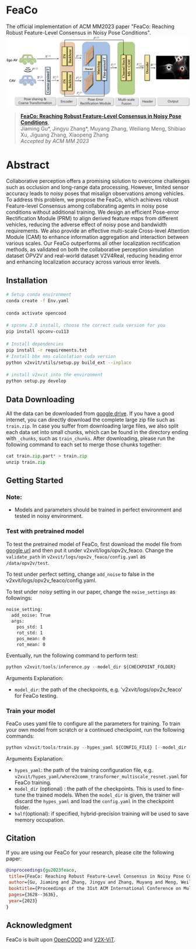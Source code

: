 # FeaCo
The official implementation of ACM MM2023 paper "FeaCo: Reaching Robust Feature-Level Consensus in Noisy Pose Conditions".
![FeaCo_Overview](./images/Overview.png)

> [**FeaCo: Reaching Robust Feature-Level Consensus in Noisy Pose Conditions**](https://doi.org/10.1145/3581783.3611880),            
> Jiaming Gu\*, Jingyu Zhang\*, Muyang Zhang, Weiliang Meng, Shibiao Xu, Jiguang Zhang, Xiaopeng Zhang <br>
> *Accepted by ACM MM 2023*

# Abstract
Collaborative perception offers a promising solution to overcome challenges such as occlusion and long-range data processing. However, limited sensor accuracy leads to noisy poses that misalign observations among vehicles. To address this problem, we propose the FeaCo, which achieves robust Feature-level Consensus among collaborating agents in noisy pose conditions without additional training. We design an efficient Pose-error Rectification Module (PRM) to align derived feature maps from different vehicles, reducing the adverse effect of noisy pose and bandwidth requirements. We also provide an effective multi-scale Cross-level Attention Module (CAM) to enhance information aggregation and interaction between various scales. Our FeaCo outperforms all other localization rectification methods, as validated on both the collaborative perception simulation dataset OPV2V and real-world dataset V2V4Real, reducing heading error and enhancing localization accuracy across various error levels.

<!-- # Note
The code will be released after the publication of the subsequent work. -->

## Installation
```bash
# Setup conda environment
conda create -f Env.yaml

conda activate opencood

# spconv 2.0 install, choose the correct cuda version for you
pip install spconv-cu113

# Install dependencies
pip install -r requirements.txt
# Install bbx nms calculation cuda version
python v2xvit/utils/setup.py build_ext --inplace

# install v2xvit into the environment
python setup.py develop
```

## Data Downloading
All the data can be downloaded from [google drive](https://drive.google.com/drive/folders/1dkDeHlwOVbmgXcDazZvO6TFEZ6V_7WUu). If you have a good internet, you can directly
download the complete large zip file such as `train.zip`. In case you suffer from downloading large files, we also split each data set into small chunks, which can be found 
in the directory ending with `_chunks`, such as `train_chunks`. After downloading, please run the following command to each set to merge those chunks together:
```python
cat train.zip.part* > train.zip
unzip train.zip
```

## Getting Started

### Note:

- Models and parameters should be trained in perfect environment and tested in noisy environment.

### Test with pretrained model
To test the pretrained model of FeaCo, first download the model file from [google url](https://drive.google.com/drive/folders/1reQ7I3jNWRosjpEhVGSSKE2JoLwHIHa4?usp=sharing) and
then put it under v2xvit/logs/opv2v_feaco. Change the `validate_path` in `v2xvit/logs/opv2v_feaco/config.yaml` as `/data/opv2v/test`.

To test under perfect setting, change `add_noise` to false in the v2xvit/logs/opv2v_feaco/config.yaml.

To test under noisy setting in our paper, change the `noise_settings` as followings:
```
noise_setting:
  add_noise: True
  args: 
    pos_std: 1
    rot_std: 1
    pos_mean: 0
    rot_mean: 0
```
Eventually, run the following command to perform test:
```python
python v2xvit/tools/inference.py --model_dir ${CHECKPOINT_FOLDER}
```
Arguments Explanation:
- `model_dir`: the path of the checkpoints, e.g. 'v2xvit/logs/opv2v_feaco' for FeaCo testing.

### Train your model
FeaCo uses yaml file to configure all the parameters for training. To train your own model
from scratch or a continued checkpoint, run the following commands:

```python
python v2xvit/tools/train.py --hypes_yaml ${CONFIG_FILE} [--model_dir  ${CHECKPOINT_FOLDER} --half]
```
Arguments Explanation:
- `hypes_yaml`: the path of the training configuration file, e.g. `v2xvit/hypes_yaml/where2comm_transformer_multiscale_resnet.yaml` for FeaCo training.
- `model_dir` (optional) : the path of the checkpoints. This is used to fine-tune the trained models. When the `model_dir` is
given, the trainer will discard the `hypes_yaml` and load the `config.yaml` in the checkpoint folder.
- `half`(optional): if specified, hybrid-precision training will be used to save memory occupation.

## Citation
 If you are using our FeaCo for your research, please cite the following paper:
 ```bibtex
@inproceedings{gu2023feaco,
  title={FeaCo: Reaching Robust Feature-Level Consensus in Noisy Pose Conditions},
  author={Gu, Jiaming and Zhang, Jingyu and Zhang, Muyang and Meng, Weiliang and Xu, Shibiao and Zhang, Jiguang and Zhang, Xiaopeng},
  booktitle={Proceedings of the 31st ACM International Conference on Multimedia},
  pages={3628--3636},
  year={2023}
}
```

## Acknowledgment
FeaCo is built upon [OpenCOOD](https://github.com/DerrickXuNu/OpenCOOD) and [V2X-ViT](https://github.com/DerrickXuNu/v2x-vit). 
